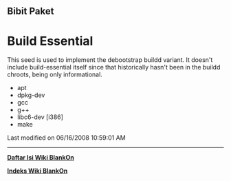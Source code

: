 ## Bibit Paket
# Build Essential
This seed is used to implement the debootstrap buildd variant. It doesn't
include build-essential itself since that historically hasn't been in the
buildd chroots, being only informational.
 * apt
 * dpkg-dev
 * gcc
 * g++
 * libc6-dev [i386]
 * make

Last modified on 06/16/2008 10:59:01 AM
 
---
[**Daftar Isi Wiki BlankOn**](/wiki/DaftarIsi/index.html)
 
[**Indeks Wiki BlankOn**](/wiki/Indeks.html)
